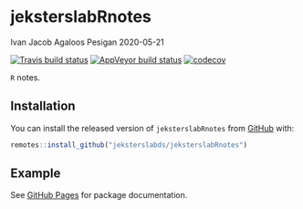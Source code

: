 jeksterslabRnotes
================
Ivan Jacob Agaloos Pesigan
2020-05-21

<!-- README.md is generated from README.Rmd. Please edit that file -->

<!-- badges: start -->

[![Travis build
status](https://travis-ci.com/jeksterslabds/jeksterslabRnotes.svg?branch=master)](https://travis-ci.com/jeksterslabds/jeksterslabRnotes)
[![AppVeyor build
status](https://ci.appveyor.com/api/projects/status/github/jeksterslabds/jeksterslabRnotes?branch=master&svg=true)](https://ci.appveyor.com/project/jeksterslabds/jeksterslabRnotes)
[![codecov](https://codecov.io/github/jeksterslabds/jeksterslabRnotes/branch/master/graphs/badge.svg)](https://codecov.io/github/jeksterslabds/jeksterslabRnotes)
<!-- badges: end -->

`R` notes.

## Installation

You can install the released version of `jeksterslabRnotes` from
[GitHub](https://github.com/jeksterslabds/jeksterslabRnotes) with:

``` r
remotes::install_github("jeksterslabds/jeksterslabRnotes")
```

## Example

See [GitHub
Pages](https://jeksterslabds.github.io/jeksterslabRnotes/index.html) for
package documentation.

